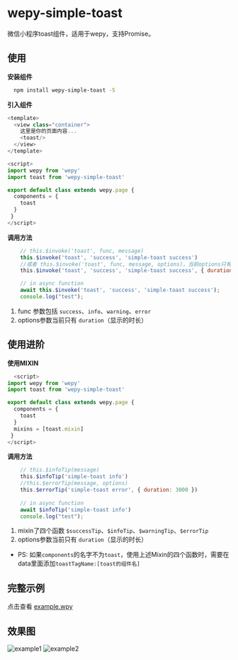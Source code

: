 # wepy-simple-toast
微信小程序toast组件，适用于wepy，支持Promise。

## 使用
**安装组件**
```bash
  npm install wepy-simple-toast -S
```
**引入组件**
```javascript
<template>
  <view class="container">
    这里是你的页面内容...
    <toast/>
  </view>
</template>

<script>
import wepy from 'wepy'
import toast from 'wepy-simple-toast'

export default class extends wepy.page {
  components = {
    toast
  }
 }
</script>

```
**调用方法**
```javascript
    // this.$invoke('toast', func, message)
    this.$invoke('toast', 'success', 'simple-toast success')
    //或者 this.$invoke('toast', func, message, options)，当前options只有duration（显示的时长）
    this.$invoke('toast', 'success', 'simple-toast success', { duration: 3000 })

    // in async function
    await this.$invoke('toast', 'success', 'simple-toast success');
    console.log("test");
```
1. func 参数包括 `success`、`info`、`warning`、`error`
2. options参数当前只有 `duration`（显示的时长）

## 使用进阶
**使用MIXIN**
```javascript
  <script>
import wepy from 'wepy'
import toast from 'wepy-simple-toast'

export default class extends wepy.page {
  components = {
    toast
  }
  mixins = [toast.mixin]
 }
</script>
```

**调用方法**
```javascript
    // this.$infoTip(message)
    this.$infoTip('simple-toast info')
    //this.$errorTip(message, options)
    this.$errorTip('simple-toast error', { duration: 3000 })
 
    // in async function
    await $infoTip('simple-toast info')
    console.log("test");
```
1. mixin了四个函数 `$successTip`、`$infoTip`、`$warningTip`、`$errorTip`
2. options参数当前只有 `duration`（显示的时长）

* PS: 如果`components`的名字不为`toast`，使用上述Mixin的四个函数时，需要在data里面添加`toastTagName:[toast的组件名]`

## 完整示例
点击查看 [example.wpy](https://github.com/jardenliu/wepy-simple-toast/blob/master/example.wpy)

## 效果图
![example1](https://jardenliu.github.io/demo/wepy-simple-toast/e1.png)
![example2](https://jardenliu.github.io/demo/wepy-simple-toast/e2.png)
